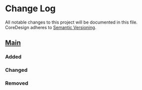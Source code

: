 # Change Log
All notable changes to this project will be documented in this file.
CoreDesign adheres to [Semantic Versioning](http://semver.org/).

## [Main](https://github.com/wxlpp/CoreDesign)
### Added

### Changed

### Removed
